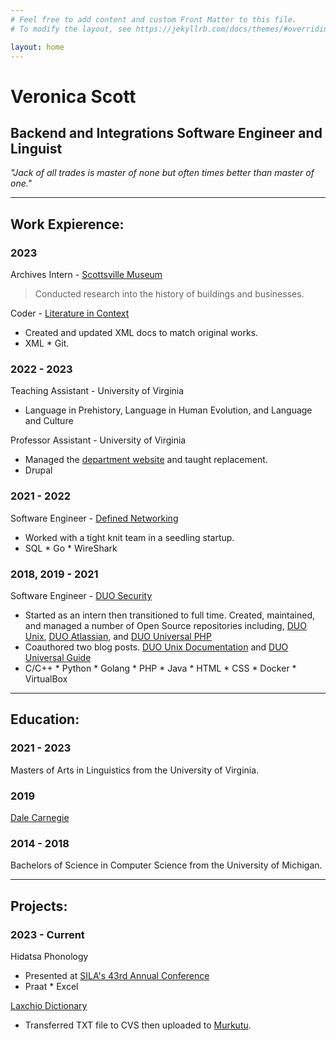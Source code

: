 ```yaml
---
# Feel free to add content and custom Front Matter to this file.
# To modify the layout, see https://jekyllrb.com/docs/themes/#overriding-theme-defaults

layout: home
---
```

# Veronica Scott
## Backend and Integrations Software Engineer and Linguist

*"Jack of all trades is master of none but often times better than master of one."*

---

## Work Expierence:

### 2023

Archives Intern - [Scottsville Museum](https://scottsvillemuseum.com/)
> Conducted research into the history of buildings and businesses.


Coder - [Literature in Context](https://anthologydev.lib.virginia.edu)
- Created and updated XML docs to match original works.
- XML * Git.

### 2022 - 2023

Teaching Assistant - University of Virginia
- Language in Prehistory, Language in Human Evolution, and Language and Culture

Professor Assistant - University of Virginia
- Managed the [department website](https://linguistics.virginia.edu/) and taught replacement.
- Drupal

### 2021 - 2022

Software Engineer - [Defined Networking](https://defined.net)
- Worked with a tight knit team in a seedling startup.
- SQL * Go * WireShark

### 2018, 2019 - 2021

Software Engineer - [DUO Security](https://duo.com)
- Started as an intern then transitioned to full time. Created, maintained, and managed a number of Open Source repositories including, [DUO Unix](https://github.com/duosecurity/duo_unix), [DUO Atlassian](https://github.com/duosecurity/duo_universal_atlassian), and [DUO Universal PHP](https://github.com/duosecurity/duo_universal_php)
- Coauthored two blog posts. [DUO Unix Documentation](https://duo.com/blog/what-duo-unix-administrators-need-to-know-about-pluggable-authentication-modules) and [DUO Universal Guide](https://duo.com/blog/adopting-oidc-standard-for-mfa)
- C/C++ * Python * Golang * PHP * Java * HTML * CSS * Docker * VirtualBox

---

## Education:

### 2021 - 2023
Masters of Arts in Linguistics from the University of Virginia.

### 2019
[Dale Carnegie](https://www.dalecarnegie.com)

### 2014 - 2018
Bachelors of Science in Computer Science from the University of Michigan.

---

## Projects:

### 2023 - Current

Hidatsa Phonology
- Presented at [SILA's 43rd Annual Conference](https://www.siouan.org/sclc42-43)
- Praat * Excel

[Laxchio Dictionary](http://colabling.org/mukurtu/)
- Transferred TXT file to CVS then uploaded to [Murkutu](https://mukurtu.org/).
